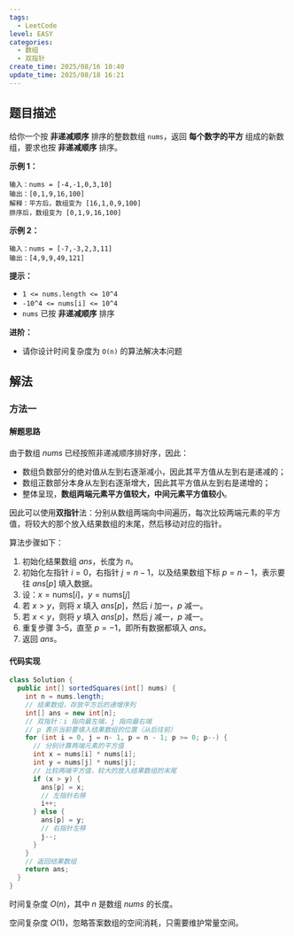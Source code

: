 ```yaml
---
tags:
  - LeetCode
level: EASY
categories:
  - 数组
  - 双指针
create_time: 2025/08/16 10:40
update_time: 2025/08/18 16:21
---
```


## 题目描述

给你一个按 **非递减顺序** 排序的整数数组 `nums`，返回 **每个数字的平方** 组成的新数组，要求也按 **非递减顺序** 排序。

**示例 1：**

```text
输入：nums = [-4,-1,0,3,10]
输出：[0,1,9,16,100]
解释：平方后，数组变为 [16,1,0,9,100]
排序后，数组变为 [0,1,9,16,100]
```

**示例 2：**

```text
输入：nums = [-7,-3,2,3,11]
输出：[4,9,9,49,121]
```

**提示：**

- `1 <= nums.length <= 10^4`
- `-10^4 <= nums[i] <= 10^4`
- `nums` 已按 **非递减顺序** 排序

**进阶：**

- 请你设计时间复杂度为 `O(n)` 的算法解决本问题

## 解法

### 方法一

#### 解题思路

由于数组 $nums$ ​ 已经按照非递减顺序排好序，因此：
- 数组负数部分的绝对值从左到右逐渐减小，因此其平方值从左到右是递减的；
- 数组正数部分本身从左到右逐渐增大，因此其平方值从左到右是递增的；
- 整体呈现，**数组两端元素平方值较大，中间元素平方值较小**。

因此可以使用**双指针**法：分别从数组两端向中间遍历，每次比较两端元素的平方值，将较大的那个放入结果数组的末尾，然后移动对应的指针。

算法步骤如下：
1. 初始化结果数组 ${ans}$，长度为 $n$。
2. 初始化左指针 $i = 0$，右指针 $j = n - 1$，以及结果数组下标 $p = n - 1$，表示要往 ${ans}[p]$ 填入数据。
3. 设：$x = \text{nums}[i]$，$y = \text{nums}[j]$
4. 若 $x > y$，则将 $x$ 填入 ${ans}[p]$，然后 $i$ 加一，$p$ 减一。
5. 若 $x < y$，则将 $y$ 填入 ${ans}[p]$，然后 $j$ 减一，$p$ 减一。
6. 重复步骤 3–5，直至 $p = -1$，即所有数据都填入 ${ans}$。
7. 返回 ${ans}$。

#### 代码实现

```java
class Solution {
  public int[] sortedSquares(int[] nums) {
    int n = nums.length;
    // 结果数组，存放平方后的递增序列
    int[] ans = new int[n];
    // 双指针：i 指向最左端，j 指向最右端
    // p 表示当前要填入结果数组的位置（从后往前）
    for (int i = 0, j = n- 1, p = n - 1; p >= 0; p--) {
      // 分别计算两端元素的平方值
      int x = nums[i] * nums[i];
      int y = nums[j] * nums[j];
      // 比较两端平方值，较大的放入结果数组的末尾
      if (x > y) {
        ans[p] = x;
        // 左指针右移
        i++;
      } else {
        ans[p] = y;
        // 右指针左移
        j--;
      }
    }
    // 返回结果数组
    return ans;
  }
}
```

时间复杂度 $O(n)$，其中 $n$ 是数组 $nums$ 的长度。

空间复杂度 $O(1)$，忽略答案数组的空间消耗，只需要维护常量空间。
